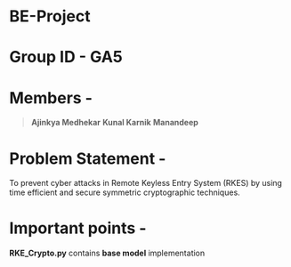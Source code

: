 # BE-Project
# Group ID - GA5
# Members - 
> **Ajinkya Medhekar**
> **Kunal Karnik**
> **Manandeep**

# Problem Statement -
  To prevent cyber attacks in Remote Keyless Entry System (RKES) by using time efficient and secure symmetric cryptographic techniques.
  
# Important points -
**RKE_Crypto.py** contains **base model** implementation
